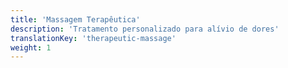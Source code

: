 ```yaml
---
title: 'Massagem Terapêutica'
description: 'Tratamento personalizado para alívio de dores'
translationKey: 'therapeutic-massage'
weight: 1
---
```

